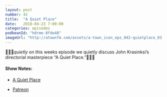 ```yaml
---
layout: post
number: 42
title:  "A Quiet Place"
date:   2018-04-23 7:00:00
categories: episodes
podbeanId: "hdrme-8fde48"
imageUrl: "http://atownfm.com/assets/a-town_icon_eps_042-quietplace_03.jpg"
---
```


🚿🚿🚿*quietly* on this weeks episode we quietly discuss John Krasinksi’s directorial masterpiece “A Quiet Place.”🚿🚿🚿

#### Show Notes:
- [A Quiet Place](https://www.imdb.com/title/tt6644200/)

- [Patreon](https://www.patreon.com/atownfm)